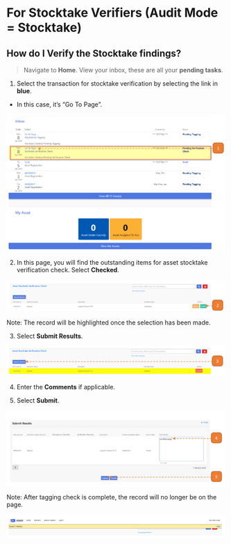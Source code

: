 # For Stocktake Verifiers (Audit Mode = Stocktake)

## How do I Verify the Stocktake findings?

> Navigate to **Home**. View your inbox, these are all your **pending tasks**.

1. Select the transaction for stocktake verification by selecting the link in **blue**.

- In this case, it’s “Go To Page”.

![](images/ASFSV.png "ASFSV")

2. In this page, you will find the outstanding items for asset stocktake verification check. 
Select **Checked**.

![](images/ASFSV2.png "ASFSV2")

Note: The record will be highlighted once the selection has been made.

3. Select **Submit Results**.

![](images/ASFSV3.png "ASFSV3")

4. Enter the **Comments** if applicable.

5. Select **Submit**.

![](images/ASFSV4.png "ASFSV4")

Note: After tagging check is complete, the record will no longer be on the page.

![](images/ASFSV5.png "ASFSV5")